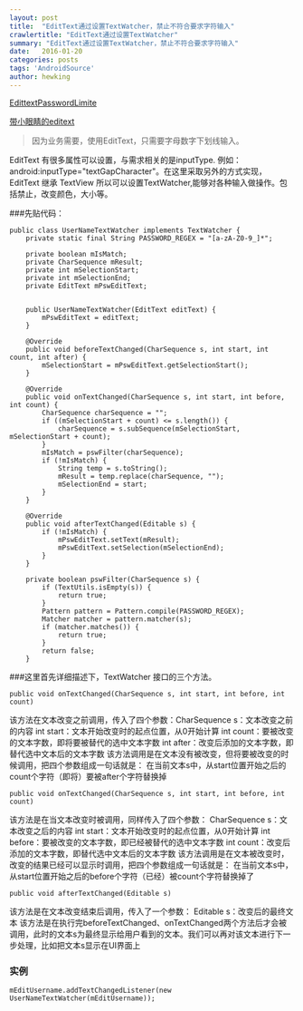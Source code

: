 ```yaml
---
layout: post
title:  "EditText通过设置TextWatcher，禁止不符合要求字符输入"
crawlertitle: "EditText通过设置TextWatcher"
summary: "EditText通过设置TextWatcher，禁止不符合要求字符输入"
date:   2016-01-20
categories: posts
tags: 'AndroidSource'
author: hewking
---
```

[EdittextPasswordLimite](https://github.com/yanbinbin/EdittextPasswordLimite)

[带小眼睛的editext](https://github.com/pucamafra/android-edittextpassword)
>因为业务需要，使用EditText，只需要字母数字下划线输入。

EditText 有很多属性可以设置，与需求相关的是inputType.
例如：android:inputType="textGapCharacter"。在这里采取另外的方式实现，EditText 继承 TextView 所以可以设置TextWatcher,能够对各种输入做操作。包括禁止，改变颜色，大小等。

###先贴代码：
```
public class UserNameTextWatcher implements TextWatcher {
    private static final String PASSWORD_REGEX = "[a-zA-Z0-9_]*";

    private boolean mIsMatch;
    private CharSequence mResult;
    private int mSelectionStart;
    private int mSelectionEnd;
    private EditText mPswEditText;


    public UserNameTextWatcher(EditText editText) {
        mPswEditText = editText;
    }

    @Override
    public void beforeTextChanged(CharSequence s, int start, int count, int after) {
        mSelectionStart = mPswEditText.getSelectionStart();
    }

    @Override
    public void onTextChanged(CharSequence s, int start, int before, int count) {
        CharSequence charSequence = "";
        if ((mSelectionStart + count) <= s.length()) {
            charSequence = s.subSequence(mSelectionStart, mSelectionStart + count);
        }
        mIsMatch = pswFilter(charSequence);
        if (!mIsMatch) {
            String temp = s.toString();
            mResult = temp.replace(charSequence, "");
            mSelectionEnd = start;
        }
    }

    @Override
    public void afterTextChanged(Editable s) {
        if (!mIsMatch) {
            mPswEditText.setText(mResult);
            mPswEditText.setSelection(mSelectionEnd);
        }
    }

    private boolean pswFilter(CharSequence s) {
        if (TextUtils.isEmpty(s)) {
            return true;
        }
        Pattern pattern = Pattern.compile(PASSWORD_REGEX);
        Matcher matcher = pattern.matcher(s);
        if (matcher.matches()) {
            return true;
        }
        return false;
    }
```

###这里首先详细描述下，TextWatcher 接口的三个方法。
```
public void onTextChanged(CharSequence s, int start, int before, int count)
```
该方法在文本改变之前调用，传入了四个参数：CharSequence s：文本改变之前的内容
int start：文本开始改变时的起点位置，从0开始计算
int count：要被改变的文本字数，即将要被替代的选中文本字数
int after：改变后添加的文本字数，即替代选中文本后的文本字数
该方法调用是在文本没有被改变，但将要被改变的时候调用，把四个参数组成一句话就是： 
在当前文本s中，从start位置开始之后的count个字符（即将）要被after个字符替换掉

```
public void onTextChanged(CharSequence s, int start, int before, int count)
```
该方法是在当文本改变时被调用，同样传入了四个参数：
CharSequence s：文本改变之后的内容
int start：文本开始改变时的起点位置，从0开始计算
int before：要被改变的文本字数，即已经被替代的选中文本字数
int count：改变后添加的文本字数，即替代选中文本后的文本字数
该方法调用是在文本被改变时，改变的结果已经可以显示时调用，把四个参数组成一句话就是： 
在当前文本s中，从start位置开始之后的before个字符（已经）被count个字符替换掉了

```
public void afterTextChanged(Editable s)
```
该方法是在文本改变结束后调用，传入了一个参数：
Editable s：改变后的最终文本
该方法是在执行完beforeTextChanged、onTextChanged两个方法后才会被调用，此时的文本s为最终显示给用户看到的文本。我们可以再对该文本进行下一步处理，比如把文本s显示在UI界面上

### 实例

```
mEditUsername.addTextChangedListener(new UserNameTextWatcher(mEditUsername));
```